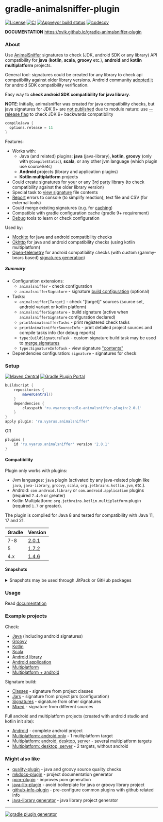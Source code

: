 # gradle-animalsniffer-plugin
[![License](https://img.shields.io/badge/license-MIT-blue.svg)](http://www.opensource.org/licenses/MIT)
[![CI](https://github.com/xvik/gradle-animalsniffer-plugin/actions/workflows/CI.yml/badge.svg)](https://github.com/xvik/gradle-animalsniffer-plugin/actions/workflows/CI.yml)
[![Appveyor build status](https://ci.appveyor.com/api/projects/status/github/xvik/gradle-animalsniffer-plugin?svg=true)](https://ci.appveyor.com/project/xvik/gradle-animalsniffer-plugin)
[![codecov](https://codecov.io/gh/xvik/gradle-animalsniffer-plugin/branch/master/graph/badge.svg)](https://codecov.io/gh/xvik/gradle-animalsniffer-plugin)

**DOCUMENTATION** https://xvik.github.io/gradle-animalsniffer-plugin

### About

Use [AnimalSniffer](http://www.mojohaus.org/animal-sniffer/) signatures to check (JDK, android SDK or any library) API compatibility
for **java** (**kotlin**, **scala**, **groovy** etc.), **android** and **kotlin multiplatform** projects.

General tool: signatures could be created for any library to check api compatibility against older library versions.
Android community [adopted it](https://github.com/open-toast/gummy-bears) for android SDK compatibility verification.

Easy way to **check android SDK compatibility for java library**.

**NOTE**: Initially, animalsniffer was created for java compatibility checks, but java signatures 
for JDK 9+ are [not published](https://github.com/mojohaus/animal-sniffer/issues/62) due to module nature: use 
[--release flag](https://docs.gradle.org/current/userguide/building_java_projects.html#sec:compiling_with_release)
to check JDK 9+ backwards compatibility

```groovy
compileJava {
  options.release = 11
}
```

Features:

* Works with:
  - Java (and related) plugins: **java** (java-library), **kotlin**, **groovy** (only with `@CompileStatic`), **scala**,
    or any other jvm language (which plugin use sourceSets)
  - **Android** projects (library and application plugins)
  - **Kotlin multiplatform** projects
* Could create signatures for [your](https://xvik.github.io/gradle-animalsniffer-plugin/latest/guide/signature/build) or any 
[3rd party](https://xvik.github.io/gradle-animalsniffer-plugin/latest/guide/signature/library)
  library (to check compatibility against the older library version)
* Special task to [view signature](https://xvik.github.io/gradle-animalsniffer-plugin/latest/guide/view) file contents
* [Report](https://xvik.github.io/gradle-animalsniffer-plugin/latest/guide/report) errors to console (to simplify reaction), text file and CSV (for external tools)
* Could merge existing signatures (e.g. for [caching](https://xvik.github.io/gradle-animalsniffer-plugin/latest/guide/performance))
* Compatible with gradle configuration cache (gradle 9+ requirement)
* [Debug](https://xvik.github.io/gradle-animalsniffer-plugin/latest/guide/debug/debug) tools to learn or check configuration

Used by:

* [Mockito](https://github.com/mockito/mockito/blob/main/buildSrc/src/main/kotlin/mockito.java-backward-compatibility-checks-conventions.gradle.kts#L27) for java and android compatibility checks
* [Okhttp](https://github.com/square/okhttp/blob/master/okhttp/build.gradle.kts#L254) for java and android compatibility checks (using kotlin multiplatform)
* [Open-telemetry](https://github.com/open-telemetry/opentelemetry-java/blob/main/buildSrc/src/main/kotlin/otel.animalsniffer-conventions.gradle.kts#L10)
  for android compatibility checks (with custom (gammy-bears based) [signatures generation](https://github.com/open-telemetry/opentelemetry-java/blob/main/animal-sniffer-signature/build.gradle.kts))

##### Summary

* Configuration extensions: 
    - `animalsniffer` - check configuration
    - `animalsnifferSignature` - signature [build configuration](https://xvik.github.io/gradle-animalsniffer-plugin/latest/guide/signature/build) (optional)
* Tasks:
    - `animalsniffer[Target]` - check "[target]" sources (source set, android variant or kotlin platform) 
    - `animalsnifferSignature` - build signature (active when `animalsnifferSignature` configuration declared)
    - `printAnimalsnifferTasks` - print registered check tasks
    - `printAnimalsnifferSourceInfo` - print defailed project sources and compile tasks info (for debug reports)
    - `type:BuildSignatureTask` - custom signature build task may be used to [merge signatures](https://xvik.github.io/gradle-animalsniffer-plugin/latest/guide/signature/library)
    - `type:SignatureInfoTask` - view signature ["contents"](https://xvik.github.io/gradle-animalsniffer-plugin/latest/guide/view/)  
* Dependencies configuration: `signature` - signatures for check    

### Setup

[![Maven Central](https://img.shields.io/maven-central/v/ru.vyarus/gradle-animalsniffer-plugin.svg)](https://maven-badges.herokuapp.com/maven-central/ru.vyarus/gradle-animalsniffer-plugin)
[![Gradle Plugin Portal](https://img.shields.io/maven-metadata/v/https/plugins.gradle.org/m2/ru/vyarus/animalsniffer/ru.vyarus.animalsniffer.gradle.plugin/maven-metadata.xml.svg?colorB=007ec6&label=plugins%20portal)](https://plugins.gradle.org/plugin/ru.vyarus.animalsniffer)


```groovy
buildscript {
    repositories {
        mavenCentral()
    }
    dependencies {
        classpath 'ru.vyarus:gradle-animalsniffer-plugin:2.0.1'
    }
}
apply plugin: 'ru.vyarus.animalsniffer'
```

OR 

```groovy
plugins {
    id 'ru.vyarus.animalsniffer' version '2.0.1'
}
```

#### Compatibility

Plugin only works with plugins:

* Jvm languages: `java` plugin (activated by any java-related plugin like `java`, `java-library`, `groovy`, `scala`, `org.jetbrains.kotlin.jvm`, etc.).
* Android: `com.android.library` or `com.android.application` plugins (required `7.4.0` or greater)
* Kotlin Multiplatform: `org.jetbrains.kotlin.multiplatform` plugin (required `1.7` or greater).


The plugin is compiled for Java 8 and tested for compatibility with Java 11, 17 and 21.

Gradle | Version
--------|-------
7-8     | [2.0.1](https://xvik.github.io/gradle-animalsniffer-plugin/2.0.1) 
5       | [1.7.2](https://github.com/xvik/gradle-animalsniffer-plugin/tree/1.7.2)
4.x     | [1.4.6](https://github.com/xvik/gradle-animalsniffer-plugin/tree/1.4.6)

#### Snapshots

<details>
      <summary>Snapshots may be used through JitPack or GitHub packages</summary>

##### GitHub package

WARNING: Accessing GitHub package requires [GitHub authorization](https://docs.github.com/en/enterprise-cloud@latest/packages/working-with-a-github-packages-registry/working-with-the-gradle-registry#authenticating-to-github-packages)!

Access token creation is [described here](https://blog.vyarus.ru/using-github-packages-in-gradle-and-maven-projects)

* Add to `settings.gradle` (top most!) (exact commit hash might be used as version) :

  ```groovy
  pluginManagement {
      repositories {
          gradlePluginPortal()      
          maven { 
              url = 'https://maven.pkg.github.com/xvik/gradle-animalsniffer-plugin'
              credentials {
                 username = settings.ext.find('gpr.user') ?: System.getenv("USERNAME")
                 password = settings.ext.find('gpr.key') ?: System.getenv("TOKEN")
            } 
          }             
      }
  }    
  ```   
* In global gradle file `~/.gradle/gradle.properties` add
  ```
  gpr.user=<your github user name>
  gpr.key=<your github password or classic token>
  ```                                            
  (or credentials must be declared in environment: USERNAME/TOKEN (more usable for CI))
  Read [personal access tokens creation guide](https://docs.github.com/en/enterprise-cloud@latest/authentication/keeping-your-account-and-data-secure/managing-your-personal-access-tokens#creating-a-personal-access-token-classic)
  Note that token needs only "package/read" permission 
* Use plugin snapshot (see [the latest published package version](https://github.com/xvik/gradle-animalsniffer-plugin/packages/2339003)):

  ```groovy
  plugins {
      id 'ru.vyarus.animalsniffer' version '2.0.1-SNAPSHOT'
  }
  ```  

##### JitPack

* Add to `settings.gradle` (top most!) (exact commit hash might be used as version) :

  ```groovy
  pluginManagement {
      resolutionStrategy {
          eachPlugin {
              if (requested.id.id == 'ru.vyarus.use-python') {
                  useModule('ru.vyarus:gradle-animalsniffer-plugin:master-SNAPSHOT')
              }
          }
      }
      repositories {
          gradlePluginPortal()      
          maven { url 'https://jitpack.io' }              
      }
  }    
  ```  
  Note: this would use the latest snapshot. To use exact commit version, go to
  [JitPack project page](https://jitpack.io/#ru.vyarus/gradle-animalsniffer-plugin)
* Use plugin without declaring version:

  ```groovy
  plugins {
      id 'ru.vyarus.animalsniffer'
  }
  ```

</details>


### Usage

Read [documentation](https://xvik.github.io/gradle-animalsniffer-plugin/)

### Example projects

Check:

* [Java](https://github.com/xvik/gradle-animalsniffer-plugin/tree/master/examples/java) (including android signatures)
* [Groovy](https://github.com/xvik/gradle-animalsniffer-plugin/tree/master/examples/groovy)
* [Kotlin](https://github.com/xvik/gradle-animalsniffer-plugin/tree/master/examples/kotlin)
* [Scala](https://github.com/xvik/gradle-animalsniffer-plugin/tree/master/examples/scala)
* [Android library](https://github.com/xvik/gradle-animalsniffer-plugin/tree/master/examples/android-lib)
* [Android application](https://github.com/xvik/gradle-animalsniffer-plugin/tree/master/examples/android-app)
* [Multiplatform](https://github.com/xvik/gradle-animalsniffer-plugin/tree/master/examples/kotlin-multiplatform)
* [Multiplatform + android](https://github.com/xvik/gradle-animalsniffer-plugin/tree/master/examples/android-kotlin-multiplatform)

Signature build:

* [Classes](https://github.com/xvik/gradle-animalsniffer-plugin/tree/master/examples/buildSignatire/fromClasses) - signature from project classes
* [Jars](https://github.com/xvik/gradle-animalsniffer-plugin/tree/master/examples/buildSignatire/fromJars) - signature from project jars (configuration)
* [Signatures](https://github.com/xvik/gradle-animalsniffer-plugin/tree/master/examples/buildSignatire/fromSignatures) - signature from other signatures
* [Mixed](https://github.com/xvik/gradle-animalsniffer-plugin/tree/master/examples/buildSignatire/fromMix) - signature from different sources

Full android and multiplatform projects (created with android studio and kotlin init site):

* [Android](https://github.com/xvik/gradle-animalsniffer-plugin/tree/master/examples/standalone/android-simple) - complete android project
* [Multiplatform: android only](https://github.com/xvik/gradle-animalsniffer-plugin/tree/master/examples/standalone/kotlin-multi-android-only) - 1 multiplatform target
* [Multiplatform: android, desktop, server](https://github.com/xvik/gradle-animalsniffer-plugin/tree/master/examples/standalone/kotlin-multi-android-desktop-server) - several multiplatform targets
* [Multiplatform: desktop, server](https://github.com/xvik/gradle-animalsniffer-plugin/tree/master/examples/standalone/kotlin-multi-desktop-server) - 2 targets, without android


### Might also like

* [quality-plugin](https://github.com/xvik/gradle-quality-plugin) - java and groovy source quality checks
* [mkdocs-plugin](https://github.com/xvik/gradle-mkdocs-plugin) - project documentation generator
* [pom-plugin](https://github.com/xvik/gradle-pom-plugin) - improves pom generation
* [java-lib-plugin](https://github.com/xvik/gradle-java-lib-plugin) - avoid boilerplate for java or groovy library project
* [github-info-plugin](https://github.com/xvik/gradle-github-info-plugin) - pre-configure common plugins with github related info
* [java-library generator](https://github.com/xvik/generator-lib-java) - java library project generator

---
[![gradle plugin generator](http://img.shields.io/badge/Powered%20by-%20Gradle%20plugin%20generator-green.svg?style=flat-square)](https://github.com/xvik/generator-gradle-plugin) 
